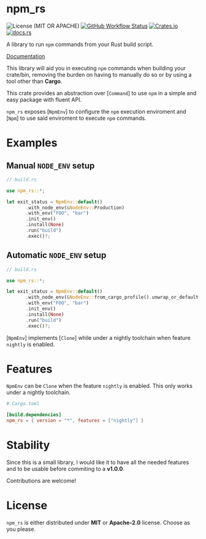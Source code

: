 # npm_rs

![License (MIT OR APACHE)](https://img.shields.io/crates/l/npm_rs?style=flat-square)
[![GitHub Workflow Status](https://img.shields.io/github/workflow/status/upsettingboy/npm_rs/Rust?style=flat-square&logo=github&label=CI)](https://github.com/upsettingboy/npm_rs/actions/workflows/rust.yml)
[![Crates.io](https://img.shields.io/crates/v/npm_rs?style=flat-square)](https://crates.io/crates/npm_rs)
[![docs.rs](https://img.shields.io/static/v1?label=docs.rs&message=webpage&color=brightgreen&style=flat-square)](https://docs.rs/npm_rs)

A library to run `npm` commands from your Rust build script.

[Documentation](https://docs.rs/npm_rs)

This library will aid you in executing `npm` commands when building your crate/bin,
removing the burden on having to manually do so or by using a tool other than **Cargo**.

<!-- cargo-sync-readme start -->

This crate provides an abstraction over [`Command`] to use `npm`
in a simple and easy package with fluent API.

`npm_rs` exposes [`NpmEnv`] to configure the `npm` execution enviroment and
[`Npm`] to use said enviroment to execute `npm` commands.

# Examples
## Manual `NODE_ENV` setup
```rust
// build.rs

use npm_rs::*;

let exit_status = NpmEnv::default()
       .with_node_env(&NodeEnv::Production)
       .with_env("FOO", "bar")
       .init_env()
       .install(None)
       .run("build")
       .exec()?;
```

## Automatic `NODE_ENV` setup
```rust
// build.rs

use npm_rs::*;

let exit_status = NpmEnv::default()
       .with_node_env(&NodeEnv::from_cargo_profile().unwrap_or_default())
       .with_env("FOO", "bar")
       .init_env()
       .install(None)
       .run("build")
       .exec()?;
```

[`NpmEnv`] implements [`Clone`] while under a nightly toolchain
when feature `nightly` is enabled.

<!-- cargo-sync-readme end -->

# Features
`NpmEnv` can be `Clone` when the feature `nightly` is enabled. This only works under a nightly toolchain.
```toml
# Cargo.toml

[build.dependencies]
npm_rs = { version = "*", features = ["nightly"] }
```

# Stability
Since this is a small library, I would like it to have all the needed features and to be usable before commiting to a **v1.0.0**.

Contributions are welcome!

# License
`npm_rs` is either distributed under **MIT** or **Apache-2.0** license. Choose as you please.